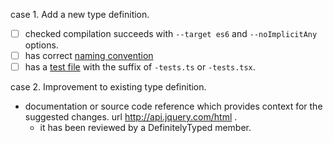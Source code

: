 case 1. Add a new type definition.
- [ ] checked compilation succeeds with `--target es6` and `--noImplicitAny` options.
- [ ] has correct [naming convention](http://definitelytyped.org/guides/contributing.html#naming-the-file)
- [ ] has a [test file](http://definitelytyped.org/guides/contributing.html#tests) with the suffix of  `-tests.ts` or `-tests.tsx`.

case 2. Improvement to existing type definition.
- documentation or source code reference which provides context for the suggested changes.  url http://api.jquery.com/html .
  - it has been reviewed by a DefinitelyTyped member.
